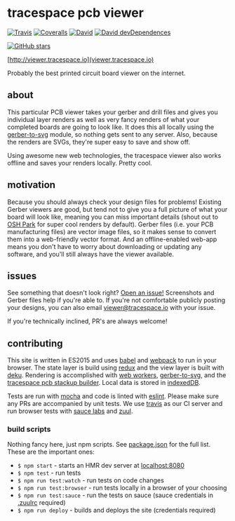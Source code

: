 # tracespace pcb viewer

[![Travis](https://img.shields.io/travis/tracespace/viewer.svg?style=flat-square)](https://travis-ci.org/tracespace/viewer)
[![Coveralls](https://img.shields.io/coveralls/tracespace/viewer.svg?style=flat-square)](https://coveralls.io/github/tracespace/viewer)
[![David](https://img.shields.io/david/tracespace/viewer.svg?style=flat-square)](https://david-dm.org/tracespace/viewer)
[![David devDependences](https://img.shields.io/david/dev/tracespace/viewer.svg?style=flat-square)](https://david-dm.org/tracespace/viewer#info=devDependencies)

[![GitHub stars](https://img.shields.io/github/stars/tracespace/viewer.svg?style=social&label=Star&maxAge=2592000?style=flat-square)](https://github.com/tracespace/viewer)

[http://viewer.tracespace.io](viewer.tracespace.io)

Probably the best printed circuit board viewer on the internet.

## about

This particular PCB viewer takes your gerber and drill files and gives you individual layer renders as well as very fancy renders of what your completed boards are going to look like. It does this all locally using the [gerber-to-svg](https://github.com/mcous/gerber-to-svg) module, so nothing gets sent to any server. Also, because the renders are SVGs, they're super easy to save and show off.

Using awesome new web technologies, the tracespace viewer also works offline and saves your renders locally. Pretty cool.

## motivation

Because you should always check your design files for problems! Existing Gerber viewers are good, but tend not to give you a full picture of what your board will look like, meaning you can miss important details (shout out to [OSH Park](https://oshpark.com) for super cool renders by default). Gerber files (i.e. your PCB manufacturing files) are vector image files, so it makes sense to convert them into a web-friendly vector format. And an offline-enabled web-app means you don't have to worry about downloading or updating any software, and you'll still always have the viewer available.

## issues

See something that doesn't look right? [Open an issue!](https://github.com/tracespace/viewer/issues) Screenshots and Gerber files help if you're able to. If you're not comfortable publicly posting your designs, you can also email viewer@tracespace.io with your issue.

If you're technically inclined, PR's are always welcome!

## contributing

This site is written in ES2015 and uses [babel](https://babeljs.io/) and [webpack](http://webpack.github.io/) to run in your browser. The state layer is build using [redux](http://rackt.github.io/redux/) and the view layer is built with [deku](http://dekujs.github.io/deku/index.html). Rendering is accomplished with [web workers](https://developer.mozilla.org/en-US/docs/Web/API/Web_Workers_API), [gerber-to-svg](https://github.com/mcous/gerber-to-svg), and the [tracespace pcb stackup builder](https://github.com/tracespace/pcb-stackup). Local data is stored in [indexedDB](https://developer.mozilla.org/en-US/docs/Web/API/IndexedDB_API).

Tests are run with [mocha](http://mochajs.org/) and code is linted with [eslint](http://eslint.org/). Please make sure any PRs are accompanied by unit tests. We use [travis](https://travis-ci.org/) as our CI server and run browser tests with [sauce labs](https://saucelabs.com/opensauce/) and [zuul](https://github.com/defunctzombie/zuul).

### build scripts

Nothing fancy here, just npm scripts. See [package.json](package.json) for the full list. These are the important ones:

* `$ npm start` - starts an HMR dev server at [localhost:8080](http://localhost:8080)
* `$ npm test` - run tests
* `$ npm run test:watch` - run tests on code changes
* `$ npm run test:browser` - run tests locally in a browser of your choosing
* `$ npm run test:sauce` - run the tests on sauce (sauce credentials in [.zuulrc](https://github.com/defunctzombie/zuul/wiki/Zuulrc) required)
* `$ npm run deploy` - builds and deploys the site (credentials required)
